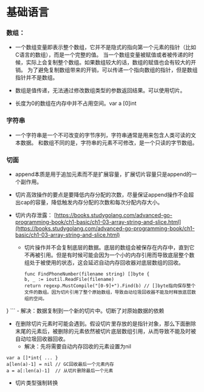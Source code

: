 # 基础语言

### 数组：
-  一个数组变量即表示整个数组，它并不是隐式的指向第一个元素的指针（比如C语言的数组），而是一个完整的值。
  当一个数组变量被赋值或者被传递的时候，实际上会复制整个数组。如果数组较大的话，数组的赋值也会有较大的开销。
  为了避免复制数组带来的开销，可以传递一个指向数组的指针，但是数组指针并不是数组。
   
- 数组是值传递，无法通过修改数组类型的参数返回结果。可以使用切片。
  
- 长度为0的数组在内存中并不占用空间。var a [0]int

### 字符串

- 一个字符串是一个不可改变的字节序列，字符串通常是用来包含人类可读的文本数据。
  和数组不同的是，字符串的元素不可修改，是一个只读的字节数组。
  

### 切面

- append本质是用于追加元素而不是扩展容量，扩展切片容量只是append的一个副作用。
- 切片高效操作的要点是要降低内存分配的次数，尽量保证append操作不会超出cap的容量，降低触发内存分配的次数和每次分配内存大小。

- 切片内存泄露：
  [https://books.studygolang.com/advanced-go-programming-book/ch1-basic/ch1-03-array-string-and-slice.html](https://books.studygolang.com/advanced-go-programming-book/ch1-basic/ch1-03-array-string-and-slice.html)
  - 切片操作并不会复制底层的数据。底层的数组会被保存在内存中，直到它不再被引用。但是有时候可能会因为一个小的内存引用而导致底层整个数组处于被使用的状态，这会延迟自动内存回收器对底层数组的回收。
    ``` 
    func FindPhoneNumber(filename string) []byte {
    b, _ := ioutil.ReadFile(filename)
    return regexp.MustCompile("[0-9]+").Find(b) // []byte指向保存整个文件的数组。因为切片引用了整个原始数组，导致自动垃圾回收器不能及时释放底层数组的空间。
}
    ```
    - 解决：数据复制到一个新的切片中。切断了对原始数据的依赖
  - 在删除切片元素时可能会遇到。假设切片里存放的是指针对象，那么下面删除末尾的元素后，被删除的元素依然被切片底层数组引用，从而导致不能及时被自动垃圾回收器回收。
    - 解决：先将需要自动内存回收的元素设置为nil
  ```
  var a []*int{ ... }
  a[len(a)-1] = nil // GC回收最后一个元素内存
  a = a[:len(a)-1]  // 从切片删除最后一个元素
  
  ```

- 切片类型强制转换
